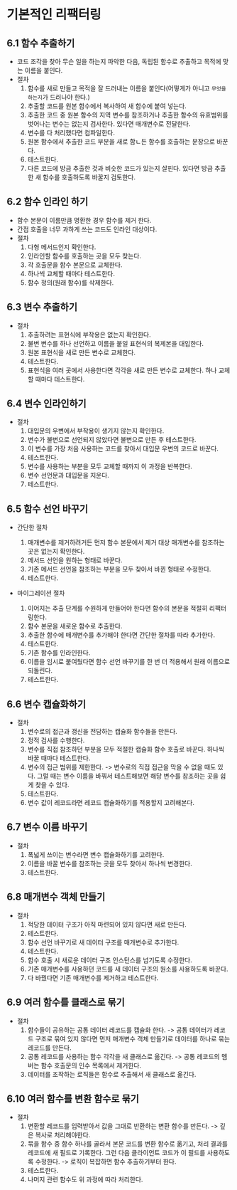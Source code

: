 # 기본적인 리팩터링

## 6.1 함수 추출하기

- 코드 조각을 찾아 무슨 일을 하는지 파악한 다음, 독립된 함수로 추출하고 목적에 맞는 이름을 붙인다.
- 절차
  1. 함수를 새로 만들고 목적을 잘 드러내는 이름을 붙인다(어떻게가 아니고 `무엇을 하는지`가 드러나야 한다.)
  2. 추출할 코드를 원본 함수에서 복사하여 새 함수에 붙여 넣는다.
  3. 추출한 코드 중 원본 함수의 지역 변수를 참조하거나 추출한 함수의 유효범위를 벗어나는 변수는 없는지 검사한다. 있다면 매개변수로 전달한다.
  4. 변수를 다 처리했다면 컴파일한다.
  5. 원본 함수에서 추출한 코드 부분을 새로 함ㄴ든 함수를 호출하는 문장으로 바꾼다.
  6. 테스트한다.
  7. 다른 코드에 방금 추출한 것과 비슷한 코드가 있는지 살핀다. 있다면 방금 추출한 새 함수를 호출하도록 바꿀지 검토한다.

## 6.2 함수 인라인 하기

- 함수 본문이 이름만큼 명환한 경우 함수를 제거 한다.
- 간접 호출을 너무 과하게 쓰는 코드도 인라인 대상이다.
- 절차
  1. 다형 메서드인지 확인한다.
  2. 인라인할 함수를 호출하는 곳을 모두 찾는다.
  3. 각 호출문을 함수 본문으로 교체한다.
  4. 하나씩 교체할 때마다 테스트한다.
  5. 함수 정의(원래 함수)를 삭제한다.

## 6.3 변수 추출하기

- 절차
  1. 추출하려는 표현식에 부작용은 없는지 확인한다.
  2. 불변 변수를 하나 선언하고 이름을 붙일 표현식의 복제본을 대입한다.
  3. 원본 표현식을 새로 만든 변수로 교체한다.
  4. 테스트한다.
  5. 표현식을 여러 곳에서 사용한다면 각각을 새로 만든 변수로 교체한다. 하나 교체할 때마다 테스트한다.

## 6.4 변수 인라인하기

- 절차
  1. 대입문의 우변에서 부작용이 생기지 않는지 확인한다.
  2. 변수가 불변으로 선언되지 않았다면 불변으로 만든 후 테스트한다.
  3. 이 변수를 가장 처음 사용하는 코드를 찾아서 대입문 우변의 코드로 바꾼다.
  4. 테스트한다.
  5. 변수를 사용하는 부분을 모두 교체할 때까지 이 과정을 반복한다.
  6. 변수 선언문과 대입문을 지운다.
  7. 테스트한다.

## 6.5 함수 선언 바꾸기

- 간단한 절차

  1. 매개변수를 제거하려거든 먼저 함수 본문에서 제거 대상 매개변수를 참조하는 곳은 없는지 확인한다.
  2. 메서드 선언을 원하는 형태로 바꾼다.
  3. 기존 메서드 선언을 참조하는 부분을 모두 찾아서 바뀐 형태로 수정한다.
  4. 테스트한다.

- 마이그레이션 절차
  1. 이어지는 추출 단계를 수원하게 만들어야 한다면 함수의 본문을 적절히 리팩터링한다.
  2. 함수 본문을 새로운 함수로 추출한다.
  3. 추출한 함수에 매개변수를 추가해야 한다면 간단한 절차를 따라 추가한다.
  4. 테스트한다.
  5. 기존 함수를 인라인한다.
  6. 이름을 임시로 붙여뒀다면 함수 선언 바꾸기를 한 번 더 적용해서 원래 이름으로 되돌린다.
  7. 테스트한다.

## 6.6 변수 캡슐화하기

- 절차
  1. 변수로의 접근과 갱신을 전담하는 캡슐화 함수들을 만든다.
  2. 정적 검사를 수행한다.
  3. 변수를 직접 참조하던 부분을 모두 적절한 캡슐화 함수 호출로 바꾼다. 하나씩 바꿀 때마다 테스트한다.
  4. 변수의 접근 범위를 제한한다.
     -> 변수로의 직접 접근을 막을 수 없을 때도 있다. 그럴 때는 변수 이름을 바꿔서 테스트해보면 해당 변수를 참조하는 곳을 쉽게 찾을 수 있다.
  5. 테스트한다.
  6. 변수 값이 레코드라면 레코드 캡슐화하기를 적용할지 고려해본다.

## 6.7 변수 이름 바꾸기

- 절차
  1. 폭넓게 쓰이는 변수라면 변수 캡슐화하기를 고려한다.
  2. 이름을 바꿀 변수를 참조하는 곳을 모두 찾아서 하나씩 변경한다.
  3. 테스트한다.

## 6.8 매개변수 객체 만들기

- 절차
  1. 적당한 데이터 구조가 아직 마련되어 있지 않다면 새로 만든다.
  2. 테스트한다.
  3. 함수 선언 바꾸기로 새 데이터 구조를 매개변수로 추가한다.
  4. 테스트한다.
  5. 함수 호출 시 새로운 데이터 구조 인스턴스를 넘기도록 수정한다.
  6. 기존 매개변수를 사용하던 코드를 새 데이터 구조의 원소를 사용하도록 바꾼다.
  7. 다 바꿨다면 기존 매개변수를 제거하고 테스트한다.

## 6.9 여러 함수를 클래스로 묶기

- 절차
  1. 함수들이 공유하는 공통 데이터 레코드를 캡슐화 한다.
     -> 공통 데이터가 레코드 구조로 묶여 있지 않다면 먼저 매개변수 객체 만들기로 데이터를 하나로 묶는 레코드를 만든다.
  2. 공통 레코드를 사용하는 함수 각각을 새 클래스로 옮긴다.
     -> 공통 레코드의 멤버는 함수 호출문의 인수 목록에서 제거한다.
  3. 데이터를 조작하는 로직들은 함수로 추출해서 새 클래스로 옮긴다.

## 6.10 여러 함수를 변환 함수로 묶기

- 절차
  1. 변환할 레코드를 입력받아서 값을 그대로 반환하는 변환 함수를 만든다.
     -> 깊은 복사로 처리해야한다.
  2. 묶을 함수 중 함수 하나를 골라서 본문 코드를 변환 함수로 옮기고, 처리 결과를 레코드에 새 필드로 기록한다. 그런 다음 클라이언트 코드가 이 필드를 사용하도록 수정한다.
     -> 로직이 복잡하면 함수 추출하기부터 한다.
  3. 테스트한다.
  4. 나머지 관련 함수도 위 과정에 따라 처리한다.
